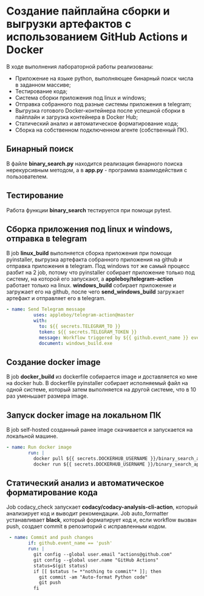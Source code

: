 # Создание пайплайна сборки и выгрузки артефактов с использованием GitHub Actions и Docker

В ходе выполнения лабораторной работы реализованы:
* Приложение на языке python, выполняющее бинарный поиск числа в заданном массиве;
* Тестирование кода;
* Система сборки приложения под linux и windows;
* Отправка собранного под разные системы приложения в telegram;
* Выгрузка готового Docker-контейнера после успешной сборки в пайплайн и загрузка контейнера в Docker Hub;
* Cтатический анализ и автоматическое форматирование кода;
* Сборка на собственном подключенном агенте (собственный ПК).

## Бинарный поиск

В файле **binary_search.py** находится реализация бинарного поиска нерекурсивным методом, а в **app.py** - программа взаимодействия с пользователем.

## Тестирование

Работа функции **binary_search** тестируется при помощи pytest.

## Сборка приложения под linux и windows, отправка в telegram

В job **linux_build** выполняется сборка приложения при помощи pyinstaller, выгрузка артефакта собранного приложения на github и отправка приложения в telegram.
Под windows тот же самый процесс разбит на 2 job, потому что pyinstaller собирает приложение только под систему, на которой его запускают, а **appleboy/telegram-action** работает только на linux. **windows_build** собирает приложение и загружает его на github, после чего **send_windows_build** загружает артефакт и отправляет его в telegram. 

~~~YAML
- name: Send Telegram message
          uses: appleboy/telegram-action@master
          with:
            to: ${{ secrets.TELEGRAM_TO }}
            token: ${{ secrets.TELEGRAM_TOKEN }}
            message: Workflow triggered by ${{ github.event_name }} event
            document: windows_build.exe
~~~

## Создание docker image

В job **docker_build** из dockerfile собирается image и доставляется ко мне на docker hub. В dockerfile pyinstaller собирает исполняемый файл на одной системе, который затем выполняется на другой системе, что в 10 раз уменьшает размера image.

## Запуск docker image на локальном ПК

В job self-hosted созданный ранее image скачивается и запускается на локальной машине.

~~~YAML
- name: Run docker image
        run: |
          docker pull ${{ secrets.DOCKERHUB_USERNAME }}/binary_search_app:latest
          docker run ${{ secrets.DOCKERHUB_USERNAME }}/binary_search_app:latest
~~~

## Cтатический анализ и автоматическое форматирование кода
Job codacy_check запускает **codacy/codacy-analysis-cli-action**, который анализирует код и выводит рекомендации. 
Job auto_formatter устанавливает **black**, который форматирует код и, если workflow вызван push, создает commit в репозиторий с исправленным кодом.

~~~YAML
 - name: Commit and push changes
        if: github.event_name == 'push'
        run: |
          git config --global user.email "actions@github.com"
          git config --global user.name "GitHub Actions"
          status=$(git status)
          if [[ $status != *"nothing to commit"* ]]; then
            git commit -am "Auto-format Python code"
            git push
          fi
~~~
